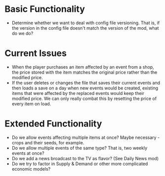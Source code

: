 ﻿# Basic Functionality
* Determine whether we want to deal with config file versioning.
  That is, if the version in the config file doesn't match the version of the
  mod, what do we do?

# Current Issues
* When the player purchases an item affected by an event from a shop, the price
  stored with the item matches the original price rather than the modified price.
* If the user deletes or changes the file that saves their current events and
  then loads a save on a day when new events would be created, existing items
  that were affected by the replaced events would keep their modified price.
  We can only really combat this by resetting the price of every item on load.

# Extended Functionality
* Do we allow events affecting multiple items at once? Maybe necessary - crops and their seeds, for example.
* Do we allow multiple events of the same type? That is, two weekly events at once?
* Do we add a news broadcast to the TV as flavor? (See Daily News mod)
* Do we try to factor in Supply & Demand or other more complicated economic models?

